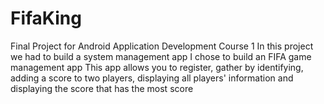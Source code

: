 # FifaKing
Final Project for Android Application Development Course 1
In this project we had to build a system management app
I chose to build an FIFA game management app
This app allows you to register, gather by identifying, adding a score to two players, displaying all players' information and displaying the score that has the most score

